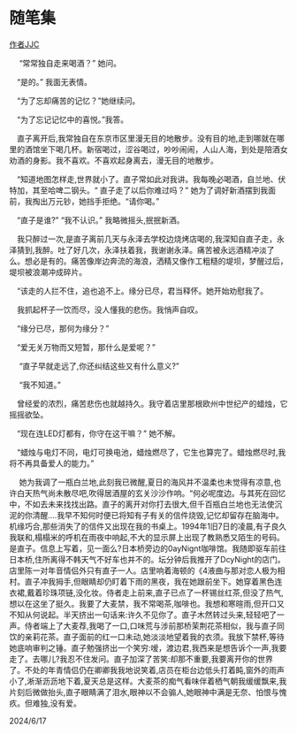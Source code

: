 # 随笔集 

[作者JJC](/other/jiang)

&emsp; “常常独自走来喝酒？” 她问。

&emsp;“是的。” 我面无表情。

&emsp;“为了忘却痛苦的记忆？”她继续问。

&emsp;“为了忘记记忆中的喜悦。”我答。

&emsp;直子离开后,我常独自在东京市区里漫无目的地散步。没有目的地,走到哪就在哪里的酒馆坐下喝几杯。新宿喝过，涩谷喝过，吵吵闹闹，人山人海，到处是陪酒女劝酒的身影。我不喜欢。不喜欢起身离去，漫无目的地散步。

&emsp;“知道地图怎样走,世界就小了。直子常如此对我讲。我每晚必喝酒，自兰地、伏特加，其至哈啤二钢头。“ 直子走了以后你难过吗？” 她为了调好新酒摆到我面前，我掏出万元钞，她挡手拒绝。“请你喝。”

&emsp;“直子是谁?” “我不认识。” 我略微摇头,抿抿新酒。

&emsp;我只醉过一次,是直子离前几天与永泽去学校边烧烤店喝的,我深知自直子走，永泽猜到,我醉。吐了好几次，永泽扶着我，我谢谢永泽。痛苦被永远酒精冲淡了么。想必是有的。痛苦像岸边奔流的海浪，洒精又像作工粗糙的堤坝，梦醒过后，堤坝被浪潮冲成碎片。

&emsp;“该走的人拦不住，追也追不上。缘分已尽，君当释怀。她开始劝慰我了。

&emsp;我抓起杯子一饮而尽，没人懂我的悲伤。我悄声自叹。

&emsp;“缘分已尽，那何为缘分？” 

&emsp;“爱无关万物而又短暂，那什么是爱呢？”

&emsp; “直子早就走远了,你还纠结这些又有什么意义?”

&emsp; “我不知道。” 

&emsp;曾经爱的浓烈，痛苦悲伤也就越持久。我守着店里那根欧州中世纪产的蜡烛，它摇摇欲坠。

&emsp;“现在连LED灯都有，你守在这干嘛？” 她不解。

&emsp;“蜡烛与电灯不同，电灯可换电池，蜡烛燃尽了，它生也算完了。蜡烛燃尽时,我将不再具备爱人的能力。”

&emsp; 她为我调了一瓶白兰地,此刻我已微醒,夏日的海风并不温柔也未觉得有凉意,也许白天热气尚未散尽吧,吹得居酒屋的玄关沙沙作响。“何必呢度边。与其死在回忆中，不如去未来找找出路。直子的离开对你打去很大,但千百瓶白兰地也无法使沉泥的你清醒....我早不知何时便已将知有子有关的信件烧毁,记忆却留存在脑海中。机缘巧合,那些消失了的信件又出现在我的书桌上。1994年1旧7日的凌晨,有子良久我联和,榻榻米的呼机在雨夜中响起,不大的显示屏上出现了教熟悉又陌生的号码。是直子。信息上写着，见一面么?日本桥旁边的0ayNignt咖啡馆。我随即驱车前往日本桥,住所离得不韩天气不好车也并不的。坛分钟后我推开了DcyNight的店门。店里陈一对年音情侣外只有直子一人。店里响着海顿的《4液曲与那对恋人极为相村。直子冲我拇手,但眼睛却仍盯着下雨的黑夜，我在她跟前坐下。她穿着黑色连衣裙,戴着珍珠项链,没化妆。侍者走上前来,直子已点了一杯锡丝红茶,但没了热气,想以在这坐了挺久。我要了大麦禁，我不常喝茶,咖啡也。我想和寒暄雨,但开口又不知从何说起。半天挤出一句话来:许久不见你了。直子木然转过头来,轻轻吧了一声。侍者端上了大麦荐,我喝了一口,口味荒与涉前那桥茉荆花茶相似，我与直子同饮的亲莉花茶。直子面前的红一口未动,她淡淡地望着我的衣须。我放下禁杯,等待她底响审判之锤。直子勉强挤出一个笑穷:嗳，渡边君,我西来是想告诉个一声,我要走了。去哪儿?我忍不住发问。直子加深了苦笑:却那不重要,我要离开你的世界了。不处的年青情侣仍在卿卿我我地说笑着,店员在柜台边低头打着盹,窗外的雨声小了,淅渐沥沥地下着,夏天总是这样。大麦茶的痴气看味伴着栖气朝我缓缓飘来,我片刻后微做抬头,直子眼睛满了泪水,眼神以不会骟人,她眼神中满是无奈、怕恨与愧疚。但难独,没有爱。

2024/6/17
